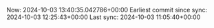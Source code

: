 Now: 2024-10-03 13:40:35.042786+00:00 Earliest commit since sync: 2024-10-03 12:25:43+00:00 Last sync: 2024-10-03 11:05:40+00:00
